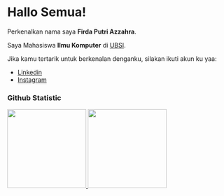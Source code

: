 # Hallo Semua!

Perkenalkan nama saya **Firda Putri Azzahra**.

Saya Mahasiswa **Ilmu Komputer** di [UBSI](https://www.bsi.ac.id).

Jika kamu tertarik untuk berkenalan denganku, silakan ikuti akun ku yaa:
* [Linkedin](https://www.linkedin.com/in/firda-azzahra-592344192/)
* [Instagram](https://www.instagram.com/piidaa.12/)

### Github Statistic
<p align="left">
<a href="https://github.com/dimasmds">
  <img height="180em" src="https://github-readme-stats-eight-theta.vercel.app/api?username=FirdaAzzahra12&show_icons=true&theme=algolia&include_all_commits=true&count_private=true"/>
  <img height="180em" src="https://github-readme-stats-eight-theta.vercel.app/api/top-langs/?username=FirdaAzzahra12&layout=compact&langs_count=8&theme=algolia"/>
</a>
</p>
